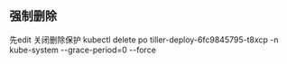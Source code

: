 ## 强制删除
先edit 关闭删除保护
kubectl delete po tiller-deploy-6fc9845795-t8xcp -n kube-system --grace-period=0 --force
